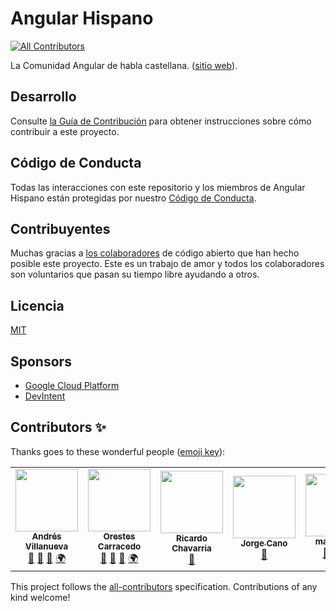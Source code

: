 # Angular Hispano
<!-- ALL-CONTRIBUTORS-BADGE:START - Do not remove or modify this section -->
[![All Contributors](https://img.shields.io/badge/all_contributors-6-orange.svg?style=flat-square)](#contributors-)
<!-- ALL-CONTRIBUTORS-BADGE:END -->

La Comunidad Angular de habla castellana. ([sitio web](https://angular.lat)).

## Desarrollo

Consulte [la Guía de Contribución](CONTRIBUTING.md) para obtener instrucciones sobre cómo contribuir
a este proyecto.

## Código de Conducta

Todas las interacciones con este repositorio y los miembros de Angular Hispano están protegidas por
nuestro [Código de Conducta](CODE_OF_CONDUCT.md).

## Contribuyentes

Muchas gracias a [los colaboradores](https://github.com/angular-hispano/angular-hispano/graphs/contributors)
de código abierto que han hecho posible este proyecto. Este es un trabajo de amor y todos los colaboradores
son voluntarios que pasan su tiempo libre ayudando a otros.

## Licencia

[MIT](LICENSE)

## Sponsors

- [Google Cloud Platform](https://cloud.google.com/)
- [DevIntent](https://www.devintent.com/)

## Contributors ✨

Thanks goes to these wonderful people ([emoji key](https://allcontributors.org/docs/en/emoji-key)):

<!-- ALL-CONTRIBUTORS-LIST:START - Do not remove or modify this section -->
<!-- prettier-ignore-start -->
<!-- markdownlint-disable -->
<table>
  <tr>
    <td align="center"><a href="http://www.andresvillanueva.com.ve"><img src="https://avatars3.githubusercontent.com/u/1209238?v=4" width="100px;" alt=""/><br /><sub><b>Andrés Villanueva</b></sub></a><br /><a href="https://github.com/angular-hispano/angular-hispano/pulls?q=is%3Apr+reviewed-by%3AVillanuevand" title="Reviewed Pull Requests">👀</a> <a href="#ideas-Villanuevand" title="Ideas, Planning, & Feedback">🤔</a> <a href="#question-Villanuevand" title="Answering Questions">💬</a> <a href="#translation-Villanuevand" title="Translation">🌍</a></td>
    <td align="center"><a href="https://orestes.io"><img src="https://avatars2.githubusercontent.com/u/618107?v=4" width="100px;" alt=""/><br /><sub><b>Orestes Carracedo</b></sub></a><br /><a href="https://github.com/angular-hispano/angular-hispano/pulls?q=is%3Apr+reviewed-by%3Aorestes" title="Reviewed Pull Requests">👀</a> <a href="#question-orestes" title="Answering Questions">💬</a> <a href="#ideas-orestes" title="Ideas, Planning, & Feedback">🤔</a> <a href="#translation-orestes" title="Translation">🌍</a></td>
    <td align="center"><a href="https://github.com/ricardochl"><img src="https://avatars2.githubusercontent.com/u/35105981?v=4" width="100px;" alt=""/><br /><sub><b>Ricardo Chavarria</b></sub></a><br /><a href="https://github.com/angular-hispano/angular-hispano/pulls?q=is%3Apr+reviewed-by%3Aricardochl" title="Reviewed Pull Requests">👀</a></td>
    <td align="center"><a href="https://medium.com/@jorgeucano"><img src="https://avatars3.githubusercontent.com/u/5982204?v=4" width="100px;" alt=""/><br /><sub><b>Jorge Cano</b></sub></a><br /><a href="https://github.com/angular-hispano/angular-hispano/pulls?q=is%3Apr+reviewed-by%3Ajorgeucano" title="Reviewed Pull Requests">👀</a></td>
    <td align="center"><a href="https://github.com/maleja111"><img src="https://avatars3.githubusercontent.com/u/6992488?v=4" width="100px;" alt=""/><br /><sub><b>maleja111</b></sub></a><br /><a href="https://github.com/angular-hispano/angular-hispano/pulls?q=is%3Apr+reviewed-by%3Amaleja111" title="Reviewed Pull Requests">👀</a> <a href="#ideas-maleja111" title="Ideas, Planning, & Feedback">🤔</a> <a href="#translation-maleja111" title="Translation">🌍</a></td>
    <td align="center"><a href="https://github.com/mahcr"><img src="https://avatars2.githubusercontent.com/u/16544451?v=4" width="100px;" alt=""/><br /><sub><b>Mariano Alvarez</b></sub></a><br /><a href="https://github.com/angular-hispano/angular-hispano/pulls?q=is%3Apr+reviewed-by%3Amahcr" title="Reviewed Pull Requests">👀</a> <a href="#translation-mahcr" title="Translation">🌍</a></td>
  </tr>
</table>

<!-- markdownlint-enable -->
<!-- prettier-ignore-end -->
<!-- ALL-CONTRIBUTORS-LIST:END -->

This project follows the [all-contributors](https://github.com/all-contributors/all-contributors) specification. Contributions of any kind welcome!